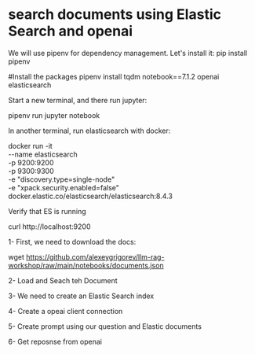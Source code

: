 # search documents using Elastic Search and openai

We will use pipenv for dependency management. Let's install it:
pip install pipenv

#Install the packages
pipenv install tqdm notebook==7.1.2 openai elasticsearch

Start a new terminal, and there run jupyter:

pipenv run jupyter notebook

In another terminal, run elasticsearch with docker:

docker run -it \
    --name elasticsearch \
    -p 9200:9200 \
    -p 9300:9300 \
    -e "discovery.type=single-node" \
    -e "xpack.security.enabled=false" \
    docker.elastic.co/elasticsearch/elasticsearch:8.4.3

Verify that ES is running

curl http://localhost:9200

1- First, we need to download the docs:

wget https://github.com/alexeygrigorev/llm-rag-workshop/raw/main/notebooks/documents.json

2- Load and Seach teh Document

3- We need to create an Elastic Search index

4- Create a opeai client connection

5- Create prompt using our question and Elastic documents

6- Get reposnse from openai
